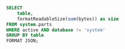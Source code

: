 ```sql tables
SELECT
    table,
    formatReadableSize(sum(bytes)) as size
FROM system.parts
WHERE active AND database != 'system'
GROUP BY table
FORMAT JSON;
```


<DataTable value={tables}>
    <Column field="table" header="Table name"></Column>
    <Column field="size" header="Size"></Column>
</DataTable>